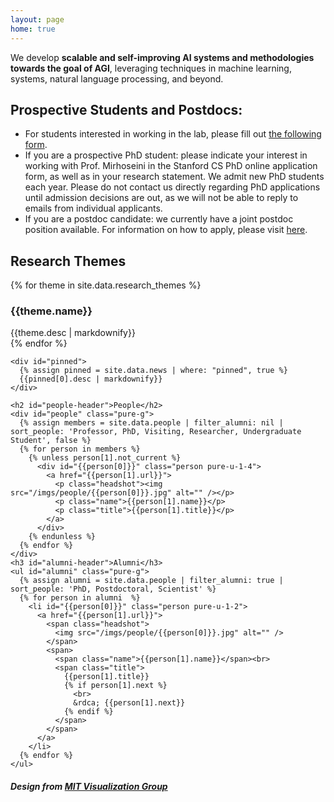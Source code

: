 ```yaml
---
layout: page
home: true
---
```

<p id="mission">
  We develop <strong>scalable and self-improving AI systems and methodologies towards the goal of AGI</strong>, leveraging techniques in machine learning, systems, natural language processing, and beyond.
</p>

<p id="ad">
    <h2><strong><b>Prospective Students and Postdocs:</b></strong></h2>
    <ul>
      <li>For students interested in working in the lab, please fill out <a href="https://docs.google.com/forms/d/e/1FAIpQLSemsYIAG1wUpGgclG1eaQxDNYxPHB5VZzLl9eRRFsT6NPa_0A/viewform">the following form</a>.</li>
      <li>If you are a prospective PhD student: please indicate your interest in working with Prof. Mirhoseini in the Stanford CS PhD online application form, as well as in your research statement. We admit new PhD students each year. Please do not contact us directly regarding PhD applications until admission decisions are out, as we will not be able to reply to emails from individual applicants.</li>
      <li>If you are a postdoc candidate: we currently have a joint postdoc position available. For information on how to apply, please visit <a href="https://docs.google.com/document/d/1SBfvFhLF4hSseTBybXRKJeRFMxqw4ahQ9f4Cf5Vbl7I/edit#heading=h.v7myj1tz6zo">here</a>.</li>
    </ul>
  </p>

<div id="home" class="pure-g">
  <div id="themes" class="pure-u-1 pure-u-md-3-5">
    <h2>Research Themes</h2>
    {% for theme in site.data.research_themes %}
      <div id="theme-{{theme.key}}" class="theme" data-url="{{theme.url}}" data-people="{{theme.people}}">
        <!-- <img src="/themes/{{theme.key}}.png" style="max-width: 100%; height: auto; display: block; margin-top: 0;"> -->
          <div style="padding-top: 0px; border-radius: 5px; margin-bottom: 0px;">
            <div class="content">
              <h3>{{theme.name}}</h3>
              {{theme.desc | markdownify}}
            </div>
          </div>
      </div>
    {% endfor %}
  </div>

  <div class="pure-u-1 pure-u-md-2-5">

    <div id="pinned">
      {% assign pinned = site.data.news | where: "pinned", true %}
      {{pinned[0].desc | markdownify}}
    </div>

    <h2 id="people-header">People</h2>
    <div id="people" class="pure-g">
      {% assign members = site.data.people | filter_alumni: nil | sort_people: 'Professor, PhD, Visiting, Researcher, Undergraduate Student', false %}
      {% for person in members %}
        {% unless person[1].not_current %}
          <div id="{{person[0]}}" class="person pure-u-1-4">
            <a href="{{person[1].url}}">
              <p class="headshot"><img src="/imgs/people/{{person[0]}}.jpg" alt="" /></p>
              <p class="name">{{person[1].name}}</p>
              <p class="title">{{person[1].title}}</p>
            </a>
          </div>
        {% endunless %}
      {% endfor %}
    </div>
    <h3 id="alumni-header">Alumni</h3>
    <ul id="alumni" class="pure-g">
      {% assign alumni = site.data.people | filter_alumni: true | sort_people: 'PhD, Postdoctoral, Scientist' %}
      {% for person in alumni  %}
        <li id="{{person[0]}}" class="person pure-u-1-2">
          <a href="{{person[1].url}}">
            <span class="headshot">
              <img src="/imgs/people/{{person[0]}}.jpg" alt="" />
            </span>
            <span>
              <span class="name">{{person[1].name}}</span><br> 
              <span class="title">
                {{person[1].title}}
                {% if person[1].next %}
                  <br>
                  &rdca; {{person[1].next}}
                {% endif %}
              </span>              
            </span>
          </a>
        </li>
      {% endfor %}
    </ul>
  </div>
</div>

<div>
  <h5>Design from <a href="https://vis.csail.mit.edu/">MIT Visualization Group</a></h5>
</div>
